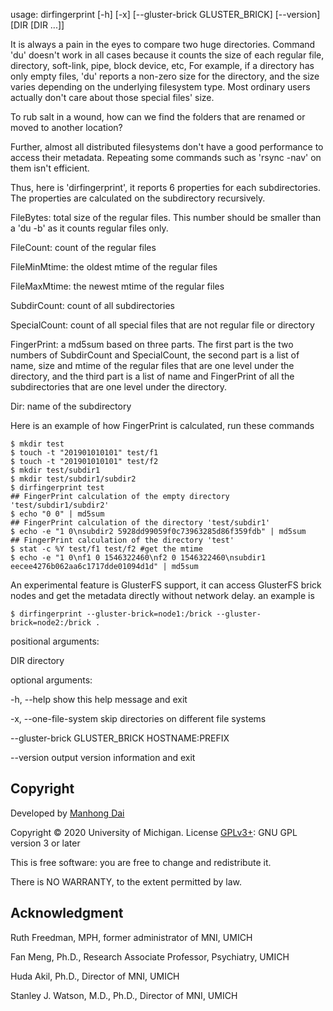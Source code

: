 usage: dirfingerprint [-h] [-x] [--gluster-brick GLUSTER_BRICK] [--version] [DIR [DIR ...]]

It is always a pain in the eyes to compare two huge directories. Command 'du' doesn't work in all cases because it counts the size of each regular file, directory, soft-link, pipe, block device, etc, For example, if a directory has only empty files, 'du' reports a non-zero size for the directory, and the size varies depending on the underlying filesystem type. Most ordinary users actually don't care about those special files' size.

To rub salt in a wound, how can we find the folders that are renamed or moved to another location?

Further, almost all distributed filesystems don't have a good performance to access their metadata. Repeating some commands such as 'rsync -nav' on them isn't efficient.

Thus, here is 'dirfingerprint', it reports 6 properties for each subdirectories. The properties are calculated on the subdirectory recursively.

FileBytes:	total size of the regular files. This number should be smaller than a 'du -b' as it counts regular files only.

FileCount:	count of the regular files

FileMinMtime:	the oldest mtime of the regular files

FileMaxMtime:	the newest mtime of the regular files

SubdirCount:	count of all subdirectories

SpecialCount:	count of all special files that are not regular file or directory

FingerPrint:	a md5sum based on three parts. The first part is the two numbers of SubdirCount and SpecialCount, the second part is a list of name, size and mtime of the regular files that are one level under the directory, and the third part is a list of name and FingerPrint of all the subdirectories that are one level under the directory.

Dir:	name of the subdirectory

Here is an example of how FingerPrint is calculated, run these commands
```
$ mkdir test
$ touch -t "201901010101" test/f1
$ touch -t "201901010101" test/f2
$ mkdir test/subdir1
$ mkdir test/subdir1/subdir2
$ dirfingerprint test
## FingerPrint calculation of the empty directory 'test/subdir1/subdir2'
$ echo "0 0" | md5sum
## FingerPrint calculation of the directory 'test/subdir1'
$ echo -e "1 0\nsubdir2 5928dd99059f0c73963285d86f359fdb" | md5sum
## FingerPrint calculation of the directory 'test'
$ stat -c %Y test/f1 test/f2 #get the mtime
$ echo -e "1 0\nf1 0 1546322460\nf2 0 1546322460\nsubdir1 eecee4276b062aa6c1717dde01094d1d" | md5sum
```
An experimental feature is GlusterFS support, it can access GlusterFS brick nodes and get the metadata directly without network delay. an example is

```
$ dirfingerprint --gluster-brick=node1:/brick --gluster-brick=node2:/brick .
```

positional arguments:

  DIR                   directory



optional arguments:

  -h, --help            show this help message and exit

  -x, --one-file-system skip directories on different file systems

  --gluster-brick GLUSTER_BRICK HOSTNAME:PREFIX

  --version             output version information and exit

## Copyright

Developed by [Manhong Dai](mailto:daimh@umich.edu)

Copyright © 2020 University of Michigan. License [GPLv3+](https://gnu.org/licenses/gpl.html): GNU GPL version 3 or later 

This is free software: you are free to change and redistribute it.

There is NO WARRANTY, to the extent permitted by law.

## Acknowledgment

Ruth Freedman, MPH, former administrator of MNI, UMICH

Fan Meng, Ph.D., Research Associate Professor, Psychiatry, UMICH

Huda Akil, Ph.D., Director of MNI, UMICH

Stanley J. Watson, M.D., Ph.D., Director of MNI, UMICH
